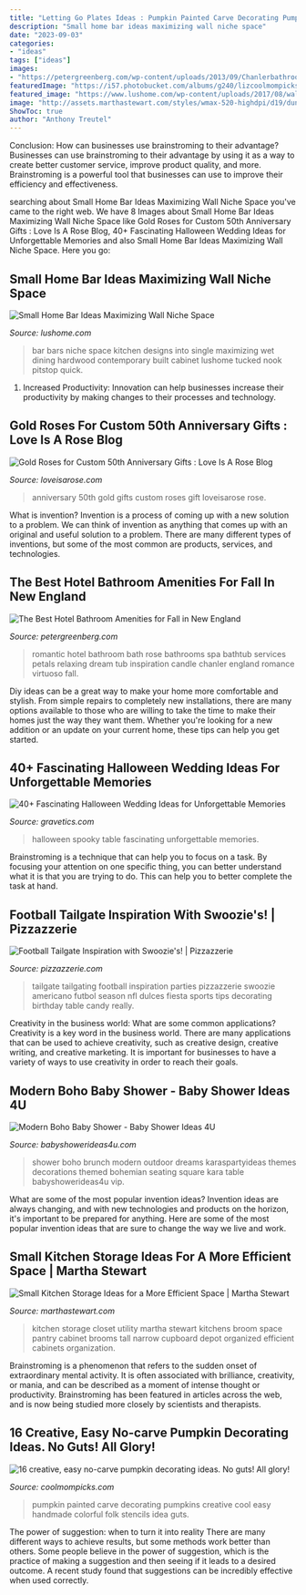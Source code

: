 ```yaml
---
title: "Letting Go Plates Ideas : Pumpkin Painted Carve Decorating Pumpkins Creative Cool Easy Handmade Colorful Folk Stencils Idea Guts"
description: "Small home bar ideas maximizing wall niche space"
date: "2023-09-03"
categories:
- "ideas"
tags: ["ideas"]
images:
- "https://petergreenberg.com/wp-content/uploads/2013/09/Chanlerbathroom-763x1024.jpg"
featuredImage: "https://i57.photobucket.com/albums/g240/lizcoolmompicks/15-cool-mom-picks/painted-pumpkin-idea-handmade-charlotte_zps6whn12kc.jpg"
featured_image: "https://www.lushome.com/wp-content/uploads/2017/08/wall-niche-bar-designs-6.jpg"
image: "http://assets.marthastewart.com/styles/wmax-520-highdpi/d19/dunemere_getimage_1/dunemere_getimage_1_hd.jpg?itok=CeP0IO3f"
ShowToc: true
author: "Anthony Treutel"
---
```



Conclusion: How can businesses use brainstroming to their advantage?
Businesses can use brainstroming to their advantage by using it as a way to create better customer service, improve product quality, and more. Brainstroming is a powerful tool that businesses can use to improve their efficiency and effectiveness.

	

		
searching about Small Home Bar Ideas Maximizing Wall Niche Space you've came to the right web. We have 8 Images about Small Home Bar Ideas Maximizing Wall Niche Space like Gold Roses for Custom 50th Anniversary Gifts : Love Is A Rose Blog, 40+ Fascinating Halloween Wedding Ideas for Unforgettable Memories and also Small Home Bar Ideas Maximizing Wall Niche Space. Here you go:
		
    
## Small Home Bar Ideas Maximizing Wall Niche Space

<img loading=lazy src="https://www.lushome.com/wp-content/uploads/2017/08/wall-niche-bar-designs-6.jpg" onerror="this.onerror=null;this.src='https://tse2.mm.bing.net/th?id=OIP.exZvExv3CkHelm8NdlP2EQAAAA&amp;pid=15.1';" alt="Small Home Bar Ideas Maximizing Wall Niche Space">

_Source: lushome.com_

>bar bars niche space kitchen designs into single maximizing wet dining hardwood contemporary built cabinet lushome tucked nook pitstop quick. 

	

1. Increased Productivity: Innovation can help businesses increase their productivity by making changes to their processes and technology.

    
## Gold Roses For Custom 50th Anniversary Gifts : Love Is A Rose Blog

<img loading=lazy src="https://www.loveisarose.com/blog/wp-content/uploads/2015/06/custom50thanniversarygiftsgolddippedroses.jpg" onerror="this.onerror=null;this.src='https://tse3.mm.bing.net/th?id=OIP.c10BCH1aFhZ29BxsiXwxTwHaJ4&amp;pid=15.1';" alt="Gold Roses for Custom 50th Anniversary Gifts : Love Is A Rose Blog">

_Source: loveisarose.com_

>anniversary 50th gold gifts custom roses gift loveisarose rose. 

	

What is invention?
Invention is a process of coming up with a new solution to a problem. We can think of invention as anything that comes up with an original and useful solution to a problem. There are many different types of inventions, but some of the most common are products, services, and technologies.

    
## The Best Hotel Bathroom Amenities For Fall In New England

<img loading=lazy src="https://petergreenberg.com/wp-content/uploads/2013/09/Chanlerbathroom-763x1024.jpg" onerror="this.onerror=null;this.src='https://tse2.mm.bing.net/th?id=OIP.9NL6c6d2Ms7NS5B59qtnsAHaJ8&amp;pid=15.1';" alt="The Best Hotel Bathroom Amenities for Fall in New England">

_Source: petergreenberg.com_

>romantic hotel bathroom bath rose bathrooms spa bathtub services petals relaxing dream tub inspiration candle chanler england romance virtuoso fall. 

	

Diy ideas can be a great way to make your home more comfortable and stylish. From simple repairs to completely new installations, there are many options available to those who are willing to take the time to make their homes just the way they want them. Whether you're looking for a new addition or an update on your current home, these tips can help you get started.

    
## 40+ Fascinating Halloween Wedding Ideas For Unforgettable Memories

<img loading=lazy src="http://www.gravetics.com/wp-content/uploads/2017/08/Spooky-Wedding-Table-Settings.jpg" onerror="this.onerror=null;this.src='https://tse4.mm.bing.net/th?id=OIP.O9fvQjk9VBLStlDTdO_BDQHaLG&amp;pid=15.1';" alt="40+ Fascinating Halloween Wedding Ideas for Unforgettable Memories">

_Source: gravetics.com_

>halloween spooky table fascinating unforgettable memories. 

	

Brainstroming is a technique that can help you to focus on a task. By focusing your attention on one specific thing, you can better understand what it is that you are trying to do. This can help you to better complete the task at hand.

    
## Football Tailgate Inspiration With Swoozie&#039;s! | Pizzazzerie

<img loading=lazy src="http://pizzazzerie.com/wp-content/uploads/2013/09/swoo.png" onerror="this.onerror=null;this.src='https://tse2.mm.bing.net/th?id=OIP.Af3ET7rqEuP8DkrcU6XEKAHaKX&amp;pid=15.1';" alt="Football Tailgate Inspiration with Swoozie&#039;s! | Pizzazzerie">

_Source: pizzazzerie.com_

>tailgate tailgating football inspiration parties pizzazzerie swoozie americano futbol season nfl dulces fiesta sports tips decorating birthday table candy really. 

	

Creativity in the business world: What are some common applications?
Creativity is a key word in the business world. There are many applications that can be used to achieve creativity, such as creative design, creative writing, and creative marketing. It is important for businesses to have a variety of ways to use creativity in order to reach their goals.

    
## Modern Boho Baby Shower - Baby Shower Ideas 4U

<img loading=lazy src="https://babyshowerideas4u.com/wp-content/uploads/2016/07/Modern-Boho-Baby-Shower-Outdoor-Vip-Seating-600x799.jpg" onerror="this.onerror=null;this.src='https://tse4.mm.bing.net/th?id=OIP.Y4Rhu9BrMTVxJAoHP1559wHaJ3&amp;pid=15.1';" alt="Modern Boho Baby Shower - Baby Shower Ideas 4U">

_Source: babyshowerideas4u.com_

>shower boho brunch modern outdoor dreams karaspartyideas themes decorations themed bohemian seating square kara table babyshowerideas4u vip. 

	

What are some of the most popular invention ideas?
Invention ideas are always changing, and with new technologies and products on the horizon, it's important to be prepared for anything. Here are some of the most popular invention ideas that are sure to change the way we live and work.

    
## Small Kitchen Storage Ideas For A More Efficient Space | Martha Stewart

<img loading=lazy src="http://assets.marthastewart.com/styles/wmax-520-highdpi/d19/dunemere_getimage_1/dunemere_getimage_1_hd.jpg?itok=CeP0IO3f" onerror="this.onerror=null;this.src='https://tse3.mm.bing.net/th?id=OIP.z2giP1pS5vOAxKKXLTpfRwHaJQ&amp;pid=15.1';" alt="Small Kitchen Storage Ideas for a More Efficient Space | Martha Stewart">

_Source: marthastewart.com_

>kitchen storage closet utility martha stewart kitchens broom space pantry cabinet brooms tall narrow cupboard depot organized efficient cabinets organization. 

	

Brainstroming is a phenomenon that refers to the sudden onset of extraordinary mental activity. It is often associated with brilliance, creativity, or mania, and can be described as a moment of intense thought or productivity. Brainstroming has been featured in articles across the web, and is now being studied more closely by scientists and therapists.

    
## 16 Creative, Easy No-carve Pumpkin Decorating Ideas. No Guts! All Glory!

<img loading=lazy src="https://i57.photobucket.com/albums/g240/lizcoolmompicks/15-cool-mom-picks/painted-pumpkin-idea-handmade-charlotte_zps6whn12kc.jpg" onerror="this.onerror=null;this.src='https://tse4.mm.bing.net/th?id=OIP.MRj5KXZ8ppceLzdc-_E4CQHaLG&amp;pid=15.1';" alt="16 creative, easy no-carve pumpkin decorating ideas. No guts! All glory!">

_Source: coolmompicks.com_

>pumpkin painted carve decorating pumpkins creative cool easy handmade colorful folk stencils idea guts. 

	

The power of suggestion: when to turn it into reality
There are many different ways to achieve results, but some methods work better than others. Some people believe in the power of suggestion, which is the practice of making a suggestion and then seeing if it leads to a desired outcome. A recent study found that suggestions can be incredibly effective when used correctly.

